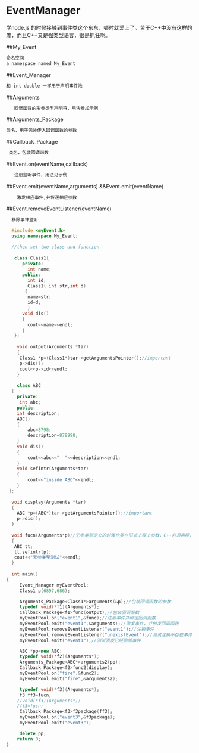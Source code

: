 # EventManager
学node.js 的时候接触到事件类这个东东，顿时就爱上了。苦于C++中没有这样的库，而且C++又是强类型语言，很是抓狂啊。

##My_Event
```bash
命名空间
a namespace named My_Event
```
##Event_Manager
```bash
和 int double 一样用于声明事件池
```
##Arguments
```bash
   回调函数的形参类型声明符，用法参加示例
```
##Arguments_Package
```bash
类名，用于包装传入回调函数的参数
```
##Callback_Package
```bash
 类名，包装回调函数
```
##Event.on(eventName,callback)
```bash
   注册监听事件，用法见示例
```
##Event.emit(eventName,arguments) &&Event.emit(eventName)
```bash
    激发相应事件,并传递相应参数
```
##Event.removeEventListener(eventName)
```bash
  移除事件监听
```
```c++
  #include <myEvent.h>
  using namespace My_Event;
  
  //then set two class and function
   
   class Class1{
      private:
        int name;
      public:
        int id;
        Class1( int str,int d)
       {
        name=str;
        id=d;
        }
      void dis()
      {
        cout<<name<<endl;
      }
   };
    
    void output(Arguments *tar)
    {
     Class1 *p=(Class1*)tar->getArgumentsPointer();//important
     p->dis();
     cout<<p->id<<endl;
    }
    
    class ABC
  {
    private:
     int abc;
    public:
    int description;
    ABC()
    {
        abc=8798;
        description=878998;
    }
    void dis()
    {
        cout<<abc<<"  "<<description<<endl;
    }
    void sefintr(Arguments*tar)
    {
        cout<<"inside ABC"<<endl;
    }
 };
  
  void display(Arguments *tar)
  {
    ABC *p=(ABC*)tar->getArgumentsPointer();//important
    p->dis();
  }
  
  void fucn(Arguments*p)//无参类型定义的时候也要在形式上写上参数，C++必须声明，这个参数可以看成是默认带的，就是个壳
  {
   ABC tt;
   tt.sefintr(p);
   cout<<"无参类型测试"<<endl;
  }
  
  int main()
{
     Event_Manager myEventPool;
     Class1 p(6897,686);

     Arguments_Package<Class1*>arguments(&p);//包装回调函数的参数
     typedef void(*f1)(Arguments*);
     Callback_Package<f1>func(output);//包装回调函数
     myEventPool.on("event1",&func);//注册事件并绑定回调函数
     myEventPool.emit("event1",&arguments);//激发事件，并触发回调函数
     myEventPool.removeEventListener("event1");//注销事件
     myEventPool.removeEventListener("unexistEvent");//测试注销不存在事件
     myEventPool.emit("event1");//测试激发已经删除事件

     ABC *pp=new ABC;
     typedef void(*f2)(Arguments*);
     Arguments_Package<ABC*>arguments2(pp);
     Callback_Package<f2>func2(display);
     myEventPool.on("fire",&func2);
     myEventPool.emit("fire",&arguments2);

     typedef void(*f3)(Arguments*);
     f3 ff3=fucn;
    //void(*f3)(Arguments*);
    //f3=fucn;
     Callback_Package<f3>f3package(ff3);
     myEventPool.on("event3",&f3package);
     myEventPool.emit("event3");

     delete pp;
    return 0;
}
 
```
